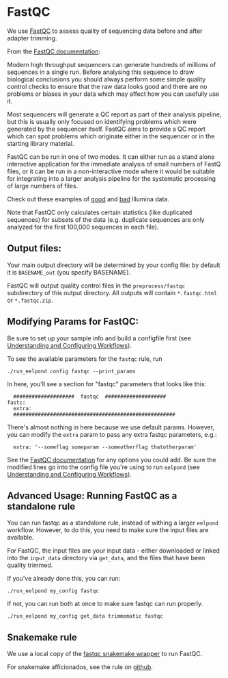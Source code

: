 # FastQC

We use [FastQC](https://www.bioinformatics.babraham.ac.uk/projects/fastqc/) to assess quality of sequencing data before and after adapter trimming. 

From the [FastQC documentation](https://www.bioinformatics.babraham.ac.uk/projects/fastqc/Help/):  

  Modern high throughput sequencers can generate hundreds of millions of sequences in a single run. Before analysing this sequence to draw biological conclusions you should always perform some simple quality control checks to ensure that the raw data looks good and there are no problems or biases in your data which may affect how you can usefully use it.

  Most sequencers will generate a QC report as part of their analysis pipeline, but this is usually only focused on identifying problems which were generated by the sequencer itself. FastQC aims to provide a QC report which can spot problems which originate either in the sequencer or in the starting library material.

  FastQC can be run in one of two modes. It can either run as a stand alone interactive application for the immediate analysis of small numbers of FastQ files, or it can be run in a non-interactive mode where it would be suitable for integrating into a larger analysis pipeline for the systematic processing of large numbers of files.


Check out these examples of [good](https://www.bioinformatics.babraham.ac.uk/projects/fastqc/good_sequence_short_fastqc.html) and [bad](https://www.bioinformatics.babraham.ac.uk/projects/fastqc/bad_sequence_fastqc.html) Illumina data.

Note that FastQC only calculates certain statistics (like duplicated sequences) for subsets of the data (e.g. duplicate sequences are only analyzed for the first 100,000 sequences in each file). 

## Output files:

Your main output directory will be determined by your config file: by default it is `BASENAME_out` (you specify BASENAME).

FastQC will output quality control files in the `preprocess/fastqc` subdirectory of this output directory. All outputs will contain `*.fastqc.html` or `*.fastqc.zip`.


## Modifying Params for FastQC:

Be sure to set up your sample info and build a configfile first (see [Understanding and Configuring Workflows](about_and_configure.md)).

To see the available parameters for the `fastqc` rule, run
```
./run_eelpond config fastqc --print_params
```

In here, you'll see a section for "fastqc" parameters that looks like this:

```
  ####################  fastqc  ####################
fastc:
  extra:
  #####################################################
```
There's almost nothing in here because we use default params. However, you can modify the `extra` param to pass any extra fastqc parameters, e.g.:
```
  extra: '--someflag someparam --someotherflag thatotherparam'
```
See the [FastQC documentation](https://www.bioinformatics.babraham.ac.uk/projects/fastqc/Help/) for any options you could add. Be sure the modified lines go into the config file you're using to run `eelpond` (see [Understanding and Configuring Workflows](about_and_configure.md)). 


## Advanced Usage: Running FastQC as a standalone rule

You can run fastqc as a standalone rule, instead of withing a larger `eelpond` workflow. However, to do this, you need to make sure the input files are available.

For FastQC, the input files are your input data - either downloaded or linked into the `input_data` directory via `get_data`, and the files that have been quality trimmed.

If you've already done this, you can run:
```
./run_eelpond my_config fastqc
```
If not, you can run both at once to make sure fastqc can run properly.
```
./run_eelpond my_config get_data trimmomatic fastqc
```


## Snakemake rule

We use a local copy of the [fastqc snakemake wrapper](https://snakemake-wrappers.readthedocs.io/en/stable/wrappers/fastqc.html) to run FastQC.

For snakemake afficionados, see the rule on [github](https://github.com/dib-lab/eelpond/blob/master/rules/fastqc/fastqc.rule).
